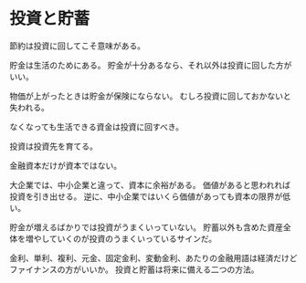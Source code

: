 # 投資と貯蓄

節約は投資に回してこそ意味がある。

貯金は生活のためにある。
貯金が十分あるなら、それ以外は投資に回した方がいい。

物価が上がったときは貯金が保険にならない。
むしろ投資に回しておかないと失われる。

なくなっても生活できる資金は投資に回すべき。

投資は投資先を育てる。

金融資本だけが資本ではない。

大企業では、中小企業と違って、資本に余裕がある。
価値があると思われれば投資を引き出せる。
逆に、中小企業ではいくら価値があっても資本の限界が低い。

貯金が増えるばかりでは投資がうまくいっていない。
貯蓄以外も含めた資産全体を増やしていくのが投資のうまくいっているサインだ。

金利、単利、複利、元金、固定金利、変動金利、あたりの金融用語は経済だけどファイナンスの方がいいか。
投資と貯蓄は将来に備える二つの方法。
